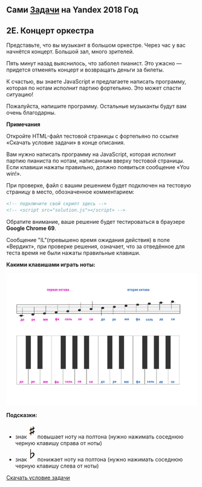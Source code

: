 ## Сами [Задачи](https://contest.yandex.ru/hiring/contest/10824/enter/) на Yandex 2018 Год

## 2E. Концерт оркестра

Представьте, что вы музыкант в большом оркестре. Через час у вас начнётся концерт. Большой зал, много зрителей.

Пять минут назад выяснилось, что заболел пианист. Это ужасно — придется отменять концерт и возвращать деньги за билеты.

К счастью, вы знаете JavaScript и предлагаете написать программу, которая по нотам исполнит партию фортепьяно. Это может спасти ситуацию!

Пожалуйста, напишите программу. Остальные музыканты будут вам очень благодарны.

**Примечания**

Откройте HTML-файл тестовой страницы с фортепьяно по ссылке «Скачать условие задачи» в конце описания.

Вам нужно написать программу на JavaScript, которая исполнит партию пианиста по нотам, написанным вверху тестовой страницы. Если клавиши нажаты правильно, должно появиться сообщение «You win!».

При проверке, файл с вашим решением будет подключен на тестовую страницу в место, обозначенное комментарием:  

```html
<!-- подключите свой скрипт здесь -->  
<!-- <script src="solution.js"></script> -->
```

Обратите внимание, ваше решение будет тестироваться в браузере **Google Chrome 69**.

Сообщение "IL"(превышено время ожидания действия) в поле «Вердикт», при проверке решения, означает, что за отведённое для теста время не были нажаты правильные клавиши. 

**Какими клавишами играть ноты:**

![](statement-image.png)

**Подсказки:**

- знак ![](statement-image1.png) повышает ноту на полтона (нужно нажимать соседнюю черную клавишу справа от ноты)
- знак ![](statement-image2.png) понижает ноту на полтона (нужно нажимать соседнюю черную клавишу слева от ноты)

[Скачать условие задачи](https://contest.yandex.ru/hiring/contest/10824/download/2E/)